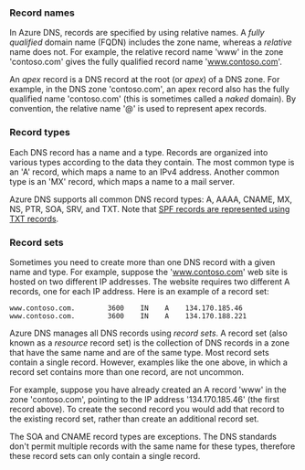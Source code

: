 ### <a name="record-names"></a>Record names

In Azure DNS, records are specified by using relative names. A *fully qualified* domain name (FQDN) includes the zone name, whereas a *relative* name does not. For example, the relative record name 'www' in the zone 'contoso.com' gives the fully qualified record name 'www.contoso.com'.

An *apex* record is a DNS record at the root (or *apex*) of a DNS zone. For example, in the DNS zone 'contoso.com', an apex record also has the fully qualified name 'contoso.com' (this is sometimes called a *naked* domain).  By convention, the relative name '@' is used to represent apex records.

### <a name="record-types"></a>Record types

Each DNS record has a name and a type. Records are organized into various types according to the data they contain. The most common type is an 'A' record, which maps a name to an IPv4 address. Another common type is an 'MX' record, which maps a name to a mail server.

Azure DNS supports all common DNS record types: A, AAAA, CNAME, MX, NS, PTR, SOA, SRV, and TXT. Note that [SPF records are represented using TXT records](../articles/dns/dns-zones-records.md#spf-records).

### <a name="record-sets"></a>Record sets

Sometimes you need to create more than one DNS record with a given name and type. For example, suppose the 'www.contoso.com' web site is hosted on two different IP addresses. The website requires two different A records, one for each IP address. Here is an example of a record set:

    www.contoso.com.        3600    IN    A    134.170.185.46
    www.contoso.com.        3600    IN    A    134.170.188.221

Azure DNS manages all DNS records using *record sets*. A record set (also known as a *resource* record set) is the collection of DNS records in a zone that have the same name and are of the same type. Most record sets contain a single record. However, examples like the one above, in which a record set contains more than one record, are not uncommon.

For example, suppose you have already created an A record 'www' in the zone 'contoso.com', pointing to the IP address '134.170.185.46' (the first record above).  To create the second record you would add that record to the existing record set, rather than create an additional record set.

The SOA and CNAME record types are exceptions. The DNS standards don't permit multiple records with the same name for these types, therefore these record sets can only contain a single record.